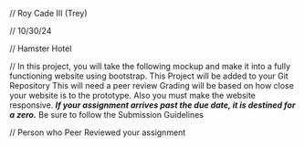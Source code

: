 // Roy Cade III (Trey)

 // 10/30/24

 // Hamster Hotel 

 // In this project, you will take the following mockup and make it into a fully functioning website using bootstrap.
    This Project will be added to your Git Repository 
    This will need a peer review
    Grading will be based on how close your website is to the prototype.
    Also you must make the website responsive. 
    ***If your assignment arrives past the due date, it is destined for a zero.***
    Be sure to follow the Submission Guidelines

// Person who Peer Reviewed your assignment
